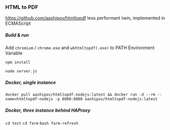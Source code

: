 ### HTML to PDF ###

https://github.com/aashipov/htmltopdf less performant twin, implemented in ECMAScript

##### Build & run #####

Add ```chromium``` / ```chrome.exe``` and ```wkhtmltopdf(.exe)``` to PATH Environment Variable

```npm install```

```node server.js```

##### Docker, single instance #####

```docker pull aashipov/htmltopdf-nodejs:latest && docker run -d --rm --name=htmltopdf-nodejs -p 8080:8080 aashipov/htmltopdf-nodejs:latest```

##### Docker, three instance behind HAProxy #####

```cd test``` ```cd farm``` ```bash farm-refresh```
